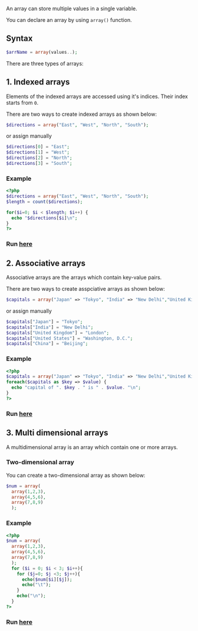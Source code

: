 An array can store multiple values in a single variable.

You can declare an array by using `array()` function.

## Syntax

```php
$arrName = array(values..);
```

There are three types of arrays:

## 1. Indexed arrays

Elements of the indexed arrays are accessed using it's indices. Their index starts from `0`.

There are two ways to create indexed arrays as shown below:

```php
$directions = array("East", "West", "North", "South");
```
or assign manually

```php
$directions[0] = "East";
$directions[1] = "West";
$directions[2] = "North";
$directions[3] = "South";
```
### Example
```php
<?php
$directions = array("East", "West", "North", "South");
$length = count($directions);

for($i=0; $i < $length; $i++) {
  echo "$directions[$i]\n";
}
?>
```
### Run [here](https://onecompiler.com/php/3vsrpxtvn)

## 2. Associative arrays

Associative arrays are the arrays which contain key-value pairs.

There are two ways to create asspciative arrays as shown below:

```php
$capitals = array("Japan" => "Tokyo", "India" => "New Delhi","United Kingdom" => "London","United States" => "Washington, D.C.","China" => "Beijing");
```
or assign manually

```php
$capitals["Japan"] = "Tokyo";
$capitals["India"] = "New Delhi";
$capitals["United Kingdom"] = "London";
$capitals["United States"] = "Washington, D.C.";
$capitals["China"] = "Beijing";
```

### Example
```php
<?php
$capitals = array("Japan" => "Tokyo", "India" => "New Delhi","United Kingdom" => "London","United States" => "Washington, D.C.","China" => "Beijing");
foreach($capitals as $key => $value) {
  echo "capital of ". $key . " is " . $value. "\n";
}
?>
```
### Run [here](https://onecompiler.com/php/3vsrqpjby)

## 3. Multi dimensional arrays

A multidimensional array is an array which contain one or more arrays.

### Two-dimensional array

You can create a two-dimensional array as shown below:
```php
$num = array(
  array(1,2,3),
  array(4,5,6),
  array(7,8,9)
  );
```
### Example 
```php
<?php
$num = array(
  array(1,2,3),
  array(4,5,6),
  array(7,8,9)
  );
  for ($i = 0; $i < 3; $i++){
    for ($j=0; $j <3; $j++){
      echo($num[$i][$j]);
      echo("\t");
    }
    echo("\n");
  }
?>
```
### Run [here](https://onecompiler.com/php/3vsrr5x6s)


